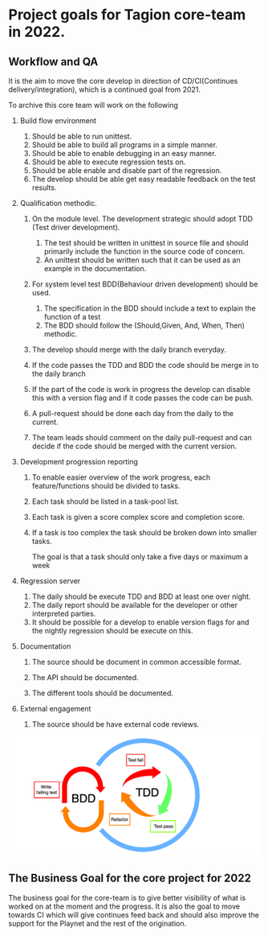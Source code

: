 # Project goals for Tagion core-team in 2022.

## Workflow and QA

It is the aim to move the core develop in direction of CD/CI(Continues delivery/integration), which is a continued goal from 2021.

To archive this core team will work on the following

1. Build flow environment

   1. Should be able to run unittest.
   2. Should be able to build all programs in a simple manner.
   3. Should be able to enable debugging in an easy manner.
   4. Should be able to execute regression tests on.
   5. Should be able enable and disable part of the regression. 
   6. The develop should be able get easy readable feedback on the test results.
   
2. Qualification methodic.

   1. On the module level. The development strategic should adopt TDD (Test driver development).

      1. The test should be written in unittest in source file and should primarily include the function in the source code of concern.
      2. An unittest should be written such that it can be used as an example in the  documentation.
   2. For system level test BDD(Behaviour driven development) should be used.
      1. The specification in the BDD should include a text to explain the function of a test
      2. The BDD should follow the (Should,Given, And, When, Then) methodic.
   3. The develop should merge with the daily branch everyday. 
   4. If the code passes the TDD and BDD the code should be merge in to the daily branch
   5. If the part of the code is work in progress the develop can disable this with a version flag and if it code passes the code can be push.
   6. A pull-request should be done each day from the daily to the current. 
   7. The team leads should comment on the daily pull-request and can decide if the code should be merged with the current version. 

3. Development progression reporting

   1. To enable easier overview of the work progress, each feature/functions should be divided to tasks.

   2. Each task should be listed in a task-pool list.

   3. Each task is given a score complex score and completion score.

   4. If a task is too complex the task should be broken down into smaller tasks.

      The goal is that a task should only take a five days or maximum a week

4. Regression server

   1. The daily should be execute TDD and BDD at least one over night.
   2. The daily report should be available for the developer or other interpreted parties.
   3. It should be possible for a develop to enable version flags for and the nightly regression should be execute on this.
   
4. Documentation
	
   1. The source should be document in common accessible format.
   
   2. The API should be documented.
   
   3. The different tools should be documented.
   
6. External engagement

   1. The source should be have external code reviews.
   

![Alt text](figs/BDD_TDD.png?raw=true)

## The Business Goal for the core project for 2022

The business goal for the core-team is to give better visibility of what is worked on at the moment and the progress. It is also the goal to move towards CI which will give continues feed back and should also improve the support for the Playnet and the rest of the origination.

   

   ​     

